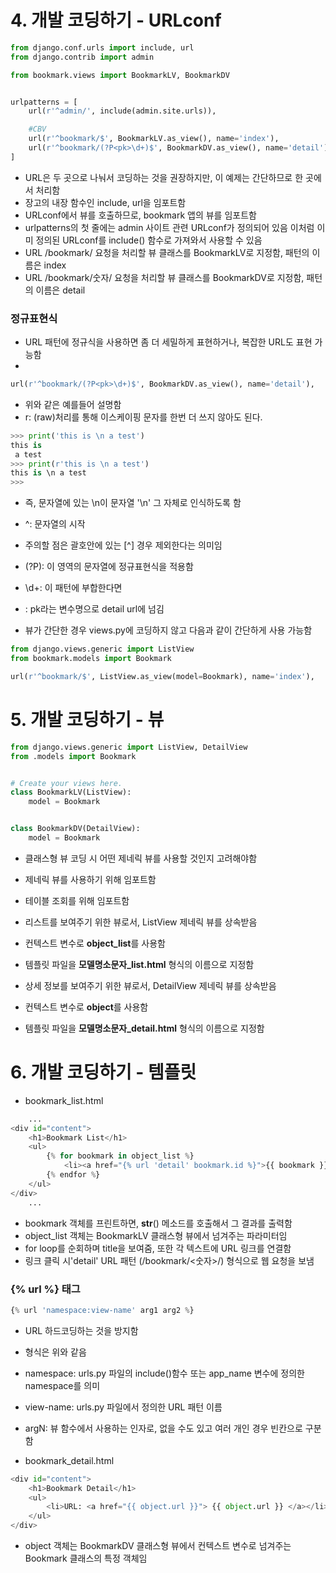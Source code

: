 # 4. 개발 코딩하기 - URLconf

```python
from django.conf.urls import include, url
from django.contrib import admin

from bookmark.views import BookmarkLV, BookmarkDV


urlpatterns = [
    url(r'^admin/', include(admin.site.urls)),

    #CBV
    url(r'^bookmark/$', BookmarkLV.as_view(), name='index'),
    url(r'^bookmark/(?P<pk>\d+)$', BookmarkDV.as_view(), name='detail'),
]
```

- URL은 두 곳으로 나눠서 코딩하는 것을 권장하지만,
이 예제는 간단하므로 한 곳에서 처리함
- 장고의 내장 함수인 include, url을 임포트함
- URLconf에서 뷰를 호출하므로, bookmark 앱의 뷰를 임포트함
- urlpatterns의 첫 줄에는 admin 사이트 관련 URLconf가 정의되어 있음 이처럼 이미 정의된
URLconf를 include() 함수로 가져와서 사용할 수 있음
- URL /bookmark/ 요청을 처리할 뷰 클래스를 BookmarkLV로 지정함, 패턴의 이름은 index
- URL /bookmark/숫자/ 요청을 처리할 뷰 클래스를 BookmarkDV로 지정함, 패턴의 이름은 detail

### 정규표현식
- URL 패턴에 정규식을 사용하면 좀 더 세밀하게 표현하거나, 복잡한 URL도 표현 가능함
- 
```python
url(r'^bookmark/(?P<pk>\d+)$', BookmarkDV.as_view(), name='detail'),
```
- 위와 같은 예를들어 설명함
- r: (raw)처리를 통해 이스케이핑 문자를 한번 더 쓰지 않아도 된다.
```python
>>> print('this is \n a test')
this is 
 a test
>>> print(r'this is \n a test')
this is \n a test
>>> 
```
- 즉, 문자열에 있는 \n이 문자열 '\n' 그 자체로 인식하도록 함
- ^: 문자열의 시작
- 주의할 점은 괄호안에 있는 [^] 경우 제외한다는 의미임
- (?P): 이 영역의 문자열에 정규표현식을 적용함
- \d+: 이 패턴에 부합한다면
- <pk>: pk라는 변수명으로 detail url에 넘김


- 뷰가 간단한 경우 views.py에 코딩하지 않고 다음과 같이 간단하게 사용 가능함
```python
from django.views.generic import ListView
from bookmark.models import Bookmark

url(r'^bookmark/$', ListView.as_view(model=Bookmark), name='index'),
```

# 5. 개발 코딩하기 - 뷰
```python
from django.views.generic import ListView, DetailView
from .models import Bookmark


# Create your views here.
class BookmarkLV(ListView):
    model = Bookmark


class BookmarkDV(DetailView):
    model = Bookmark

```
- 클래스형 뷰 코딩 시 어떤 제네릭 뷰를 사용할 것인지 고려해야함
- 제네릭 뷰를 사용하기 위해 임포트함
- 테이블 조회를 위해 임포트함
- 리스트를 보여주기 위한 뷰로서, ListView 제네릭 뷰를 상속받음
- 컨텍스트 변수로 **object_list**를 사용함
- 템플릿 파일을 **모델명소문자_list.html** 형식의 이름으로 지정함

- 상세 정보를 보여주기 위한 뷰로서, DetailView 제네릭 뷰를 상속받음
- 컨텍스트 변수로 **object**를 사용함
- 템플릿 파일을 **모델명소문자_detail.html** 형식의 이름으로 지정함

# 6. 개발 코딩하기 - 템플릿
- bookmark_list.html
```python
    ...
<div id="content">
    <h1>Bookmark List</h1>
    <ul>
        {% for bookmark in object_list %}
            <li><a href="{% url 'detail' bookmark.id %}">{{ bookmark }}</a></li>
        {% endfor %}
    </ul>
</div>
    ...
```
- bookmark 객체를 프린트하면, __str__() 메소드를 호출해서 그 결과를 출력함
- object_list 객체는 BookmarkLV 클래스형 뷰에서 넘겨주는 파라미터임
- for loop를 순회하며 title을 보여줌, 또한 각 텍스트에 URL 링크를 연결함
- 링크 클릭 시'detail' URL 패턴 (/bookmark/<숫자>/) 형식으로 웹 요청을 보냄

### {% url %} 태그
```python
{% url 'namespace:view-name' arg1 arg2 %}
```
- URL 하드코딩하는 것을 방지함
- 형식은 위와 같음
- namespace: urls.py 파일의 include()함수 또는 app_name 변수에 정의한 namespace를 의미
- view-name: urls.py 파일에서 정의한 URL 패턴 이름
- argN: 뷰 함수에서 사용하는 인자로, 없을 수도 있고 여러 개인 경우 빈칸으로 구분함

- bookmark_detail.html
```python
<div id="content">
    <h1>Bookmark Detail</h1>
    <ul>
        <li>URL: <a href="{{ object.url }}"> {{ object.url }} </a></li>
    </ul>
</div>
```
- object 객체는 BookmarkDV 클래스형 뷰에서 컨텍스트 변수로 넘겨주는 Bookmark 클래스의
특정 객체임